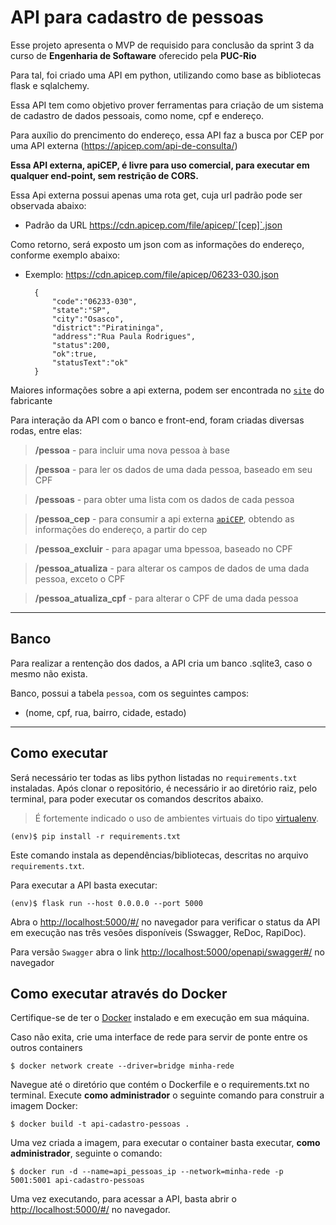 
# API para cadastro de pessoas

Esse projeto apresenta o MVP de requisido para conclusão da sprint 3 da curso de  **Engenharia de Softaware**  oferecido pela **PUC-Rio**

Para tal, foi criado uma API em python, utilizando como base as bibliotecas flask e sqlalchemy. 

Essa API tem como objetivo prover ferramentas para criação de um sistema de cadastro de dados pessoais, como nome, cpf e endereço. 

Para auxílio do prencimento do endereço, essa API faz a busca por CEP por uma API externa (https://apicep.com/api-de-consulta/)

**Essa API externa, apiCEP, é livre para uso comercial, para executar em qualquer end-point, sem restrição de CORS.**

Essa Api externa possui apenas uma rota get, cuja url padrão pode ser observada abaixo:

* Padrão da URL	https://cdn.apicep.com/file/apicep/`[cep]`.json

Como retorno, será exposto um json com as informações do endereço, conforme exemplo abaixo:
* Exemplo:	https://cdn.apicep.com/file/apicep/06233-030.json


        {
            "code":"06233-030",
            "state":"SP",
            "city":"Osasco",
            "district":"Piratininga",
            "address":"Rua Paula Rodrigues",
            "status":200,
            "ok":true,
            "statusText":"ok"
        }

Maiores informações sobre a api externa, podem ser encontrada no [`site`](https://apicep.com/api-de-consulta/) do fabricante

Para interação da API com o banco e front-end, foram criadas diversas rodas, entre elas:


>**/pessoa** - para incluir uma nova pessoa à base

>**/pessoa** - para ler os dados de uma dada pessoa, baseado em seu CPF

>**/pessoas** - para obter uma lista com os dados de cada pessoa

>**/pessoa_cep** - para consumir a api externa [`apiCEP`](https://apicep.com/api-de-consulta/), obtendo as informações do endereço, a partir do cep

>**/pessoa_excluir** - para apagar uma bpessoa, baseado no CPF

>**/pessoa_atualiza** - para alterar os campos de dados de uma dada pessoa, exceto o CPF

>**/pessoa_atualiza_cpf** - para alterar o CPF de uma dada pessoa

---
## Banco

Para realizar a rentenção dos dados, a API cria um banco .sqlite3, caso o mesmo não exista.

Banco, possui a tabela `pessoa`, com os seguintes campos:

* (nome, cpf, rua, bairro, cidade, estado)

---
## Como executar 


Será necessário ter todas as libs python listadas no `requirements.txt` instaladas.
Após clonar o repositório, é necessário ir ao diretório raiz, pelo terminal, para poder executar os comandos descritos abaixo.

> É fortemente indicado o uso de ambientes virtuais do tipo [virtualenv](https://virtualenv.pypa.io/en/latest/installation.html).

```
(env)$ pip install -r requirements.txt
```

Este comando instala as dependências/bibliotecas, descritas no arquivo `requirements.txt`.

Para executar a API  basta executar:

```
(env)$ flask run --host 0.0.0.0 --port 5000
```

Abra o [http://localhost:5000/#/](http://localhost:5000/#/) no navegador para verificar o status da API em execução nas três vesões disponíveis (Sswagger, ReDoc, RapiDoc).

Para versão `Swagger` abra o link [http://localhost:5000/openapi/swagger#/](http://localhost:5000/openapi/swagger#/) no navegador

## Como executar através do Docker

Certifique-se de ter o [Docker](https://docs.docker.com/engine/install/) instalado e em execução em sua máquina.

Caso não exita, crie uma interface de rede para servir de ponte entre os outros containers

```
$ docker network create --driver=bridge minha-rede
```
Navegue até o diretório que contém o Dockerfile e o requirements.txt no terminal.
Execute **como administrador** o seguinte comando para construir a imagem Docker:

```
$ docker build -t api-cadastro-pessoas .
```


Uma vez criada a imagem, para executar o container basta executar, **como administrador**, seguinte o comando:


```
$ docker run -d --name=api_pessoas_ip --network=minha-rede -p 5001:5001 api-cadastro-pessoas
```

Uma vez executando, para acessar a API, basta abrir o [http://localhost:5000/#/](http://localhost:5000/#/) no navegador.